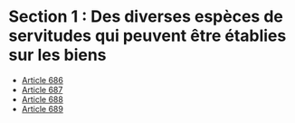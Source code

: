 # Section 1 : Des diverses espèces de servitudes qui peuvent être établies sur les biens

- [Article 686](article-686.md)
- [Article 687](article-687.md)
- [Article 688](article-688.md)
- [Article 689](article-689.md)
